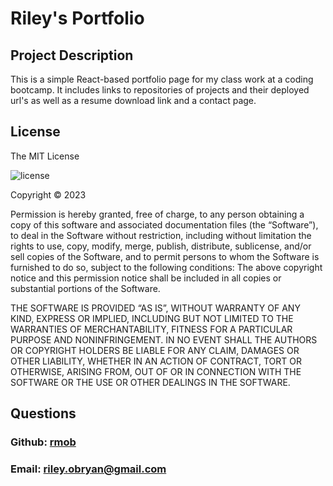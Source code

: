 # Riley's Portfolio
  
## Project Description
This is a simple React-based portfolio page for my class work at a coding bootcamp. It includes links to repositories of projects and their deployed url's as well as a resume download link and a contact page.    
 

## License
The MIT License

![license](https://img.shields.io/badge/license-MIT-blue?style=plastic&logo=appveyor)


Copyright © 2023 

Permission is hereby granted, free of charge, to any person obtaining a copy of this software and associated documentation files (the “Software”), to deal in the Software without restriction, including without limitation the rights to use, copy, modify, merge, publish, distribute, sublicense, and/or sell copies of the Software, and to permit persons to whom the Software is furnished to do so, subject to the following conditions:
The above copyright notice and this permission notice shall be included in all copies or substantial portions of the Software.

THE SOFTWARE IS PROVIDED “AS IS”, WITHOUT WARRANTY OF ANY KIND, EXPRESS OR IMPLIED, INCLUDING BUT NOT LIMITED TO THE WARRANTIES OF MERCHANTABILITY, FITNESS FOR A PARTICULAR PURPOSE AND NONINFRINGEMENT. IN NO EVENT SHALL THE AUTHORS OR COPYRIGHT HOLDERS BE LIABLE FOR ANY CLAIM, DAMAGES OR OTHER LIABILITY, WHETHER IN AN ACTION OF CONTRACT, TORT OR OTHERWISE, ARISING FROM, OUT OF OR IN CONNECTION WITH THE SOFTWARE OR THE USE OR OTHER DEALINGS IN THE SOFTWARE.


## Questions
### Github: [rmob](https://github.com/rmob/)
### Email: [riley.obryan@gmail.com](mailto:riley.obryan@gmail.com)